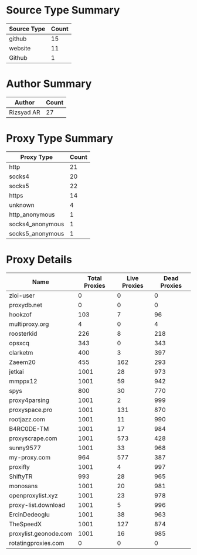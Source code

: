 # Source Type Summary

| Source Type | Count |
|-------------|-------|
| github | 15 |
| website | 11 |
| Github | 1 |


# Author Summary

| Author | Count |
|--------|-------|
| Rizsyad AR | 27 |


# Proxy Type Summary

| Proxy Type | Count |
|------------|-------|
| http | 21 |
| socks4 | 20 |
| socks5 | 22 |
| https | 14 |
| unknown | 4 |
| http_anonymous | 1 |
| socks4_anonymous | 1 |
| socks5_anonymous | 1 |


# Proxy Details

| Name | Total Proxies | Live Proxies | Dead Proxies |
|------|---------------|--------------|---------------|
| zloi-user | 0 | 0 | 0 |
| proxydb.net | 0 | 0 | 0 |
| hookzof | 103 | 7 | 96 |
| multiproxy.org | 4 | 0 | 4 |
| roosterkid | 226 | 8 | 218 |
| opsxcq | 343 | 0 | 343 |
| clarketm | 400 | 3 | 397 |
| Zaeem20 | 455 | 162 | 293 |
| jetkai | 1001 | 28 | 973 |
| mmppx12 | 1001 | 59 | 942 |
| spys | 800 | 30 | 770 |
| proxy4parsing | 1001 | 2 | 999 |
| proxyspace.pro | 1001 | 131 | 870 |
| rootjazz.com | 1001 | 11 | 990 |
| B4RC0DE-TM | 1001 | 17 | 984 |
| proxyscrape.com | 1001 | 573 | 428 |
| sunny9577 | 1001 | 33 | 968 |
| my-proxy.com | 964 | 577 | 387 |
| proxifly | 1001 | 4 | 997 |
| ShiftyTR | 993 | 28 | 965 |
| monosans | 1001 | 20 | 981 |
| openproxylist.xyz | 1001 | 23 | 978 |
| proxy-list.download | 1001 | 5 | 996 |
| ErcinDedeoglu | 1001 | 38 | 963 |
| TheSpeedX | 1001 | 127 | 874 |
| proxylist.geonode.com | 1001 | 16 | 985 |
| rotatingproxies.com | 0 | 0 | 0 |
